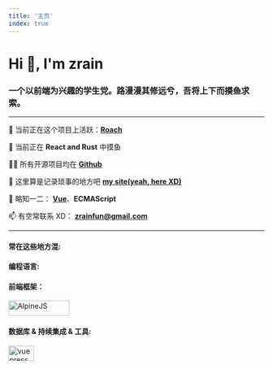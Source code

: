 ```yaml
---
title: '主页'
index: true
---
```


# Hi 👋, I'm zrain

### 一个以前端为兴趣的学生党。路漫漫其修远兮，吾将上下而~~摸鱼~~求索。

---

🔭 当前正在这个项目上活跃：[**Roach**](https://github.com/nonesrc/roach)

🌱 当前正在 **React and Rust** 中摸鱼

👨‍💻 所有开源项目均在 [**Github**](https://github.com/zRains)

📝 这里算是记录琐事的地方吧 [**my site(yeah, here XD)**](/)

💬 略知一二： [**Vue**](https://vuejs.org/)、**ECMAScript**

📫 有空常联系 XD： **zrainfun@gmail.com**

---

#### 常在这些地方混:

<a href="https://codepen.io/pocket-gad" target="_blank" class="iconLink" rel="noreferrer"><Icon icon="akar-icons:codepen-fill" height="28" width="40"/></a>
<a href="https://stackoverflow.com/users/14792586" target="_blank" rel="noreferrer"><Icon icon="logos:stackoverflow-icon" height="28" width="40"/></a>
<a href="https://leetcode-cn.com/u/zrains/" target="_blank" class="iconLink" rel="noreferrer"><Icon icon="cib:leetcode" height="28" width="40"/></a>

#### 编程语言:

<a href="https://www.cprogramming.com/" target="_blank" rel="noreferrer"><Icon icon="logos:c" height="30" width="40"/></a>
<a href="https://www.w3.org/html/" target="_blank" rel="noreferrer"><Icon icon="vscode-icons:file-type-html" height="30" width="40"/></a>
<a href="https://www.w3schools.com/css/" target="_blank" rel="noreferrer"><Icon icon="vscode-icons:file-type-css" height="30" width="40"/></a>
<a href="https://developer.mozilla.org/en-US/docs/Web/JavaScript" target="_blank" rel="noreferrer"><Icon icon="vscode-icons:file-type-js-official" height="30" width="40"/></a>
<a href="https://www.typescriptlang.org/" target="_blank" rel="noreferrer"><Icon icon="vscode-icons:file-type-typescript-official" height="30" width="40"/></a>
<a href="https://www.rust-lang.org" target="_blank" rel="noreferrer"><Icon icon="vscode-icons:file-type-light-rust" height="30" width="40"/></a>
<a href="https://www.python.org" target="_blank" rel="noreferrer"><Icon icon="vscode-icons:file-type-python" height="30" width="40"/></a>
<a href="https://www.java.com" target="_blank" rel="noreferrer"><Icon icon="vscode-icons:file-type-java" height="30" width="40"/></a>

#### 前端框架：

<a href="https://reactjs.org/" target="_blank" rel="noreferrer"><Icon icon="vscode-icons:file-type-reactts" height="30" width="40"/></a>
<a href="https://vuejs.org/" target="_blank" rel="noreferrer"><Icon icon="vscode-icons:file-type-vue" height="30" width="40"/></a>
<a href="https://alpinejs.dev/" target="_blank" rel="noreferrer"><img src="https://alpinejs.dev/alpine_long.svg" alt="AlpineJS" width="120" height="30"/></a>

#### 数据库 & 持续集成 & 工具:

<a href="https://www.mysql.com/" target="_blank" rel="noreferrer"><Icon icon="vscode-icons:file-type-mysql" height="30" width="40"/></a>
<a href="https://www.mongodb.com/" target="_blank" rel="noreferrer"><Icon icon="vscode-icons:file-type-mongo" height="30" width="40"/></a>
<a href="https://redis.io" target="_blank" rel="noreferrer"><Icon icon="logos:redis" height="30" width="40"/></a>
<a href="https://www.jenkins.io" target="_blank" rel="noreferrer"><Icon icon="vscode-icons:file-type-jenkins" height="30" width="40"/></a>
<a href="https://git-scm.com/" target="_blank" rel="noreferrer"><Icon icon="bi:git" color="#f03c2e" height="30" width="40"/></a>
<a href="https://www.docker.com/" target="_blank" rel="noreferrer"><Icon icon="vscode-icons:file-type-docker" height="30" width="40"/></a>
<a href="https://vuepress.vuejs.org/" target="_blank" rel="noreferrer"><img src="https://raw.githubusercontent.com/AliasIO/wappalyzer/master/src/drivers/webextension/images/icons/VuePress.svg" alt="vuepress" width="50" height="30"/></a>
<a href="https://circleci.com" target="_blank" rel="noreferrer"><Icon icon="vscode-icons:file-type-light-circleci" color="#f03c2e" height="30" width="40"/></a>
<a href="https://concourse-ci.org" target="_blank" rel="noreferrer"><Icon icon="logos:concourse" color="#f03c2e" width="40" height="30" /></a>
